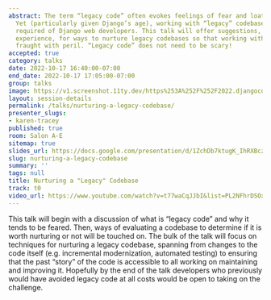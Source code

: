 ```yaml
---
abstract: The term “legacy code” often evokes feelings of fear and loathing in developers.
  Yet (particularly given Django’s age), working with “legacy” codebases is often
  required of Django web developers. This talk will offer suggestions, drawn from
  experience, for ways to nurture legacy codebases so that working with them is not
  fraught with peril. “Legacy code” does not need to be scary!
accepted: true
category: talks
date: 2022-10-17 16:40:00-07:00
end_date: 2022-10-17 17:05:00-07:00
group: talks
image: https://v1.screenshot.11ty.dev/https%253A%252F%252F2022.djangocon.us%252Fpresenters%252Fkaren-tracey%252F/opengraph/
layout: session-details
permalink: /talks/nurturing-a-legacy-codebase/
presenter_slugs:
- karen-tracey
published: true
room: Salon A-E
sitemap: true
slides_url: https://docs.google.com/presentation/d/1ZchDb7ktugK_IhRXBczDXft0sRp8vQA3FVFv76k9uaA/edit#slide=id.g51d2dc3be_0_0
slug: nurturing-a-legacy-codebase
summary: ''
tags: null
title: Nurturing a "Legacy" Codebase
track: t0
video_url: https://www.youtube.com/watch?v=t77waCqJJbI&list=PL2NFhrDSOxgUoF-4F2MdAFvOK1wOrNdqB
---
```


This talk will begin with a discussion of what is “legacy code” and why it tends to be feared. Then, ways of evaluating a codebase to determine if it is worth nurturing or not will be touched on. The bulk of the talk will focus on techniques for nurturing a legacy codebase, spanning from changes to the code itself (e.g. incremental modernization, automated testing) to ensuring that the past “story” of the code is accessible to all working on maintaining and improving it.  Hopefully by the end of the talk developers who previously would have avoided legacy code at all costs would be open to taking on the challenge.
